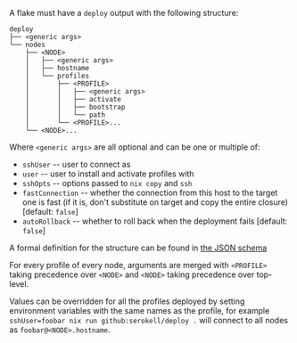A flake must have a `deploy` output with the following structure:

```
deploy
├── <generic args>
└── nodes
    ├── <NODE>
    │   ├── <generic args>
    │   ├── hostname
    │   └── profiles
    │       ├── <PROFILE>
    │       │   ├── <generic args>
    │       │   ├── activate
    │       │   ├── bootstrap
    │       │   └── path
    │       └── <PROFILE>...
    └── <NODE>...

```

Where `<generic args>` are all optional and can be one or multiple of:

- `sshUser` -- user to connect as
- `user` -- user to install and activate profiles with
- `sshOpts` -- options passed to `nix copy` and `ssh`
- `fastConnection` -- whether the connection from this host to the target one is fast (if it is, don't substitute on target and copy the entire closure) [default: `false`]
- `autoRollback` -- whether to roll back when the deployment fails [default: `false`]

A formal definition for the structure can be found in [the JSON schema](./deploy.json)

For every profile of every node, arguments are merged with `<PROFILE>` taking precedence over `<NODE>` and `<NODE>` taking precedence over top-level.

Values can be overridden for all the profiles deployed by setting environment variables with the same names as the profile, for example `sshUser=foobar nix run github:serokell/deploy .` will connect to all nodes as `foobar@<NODE>.hostname`.
